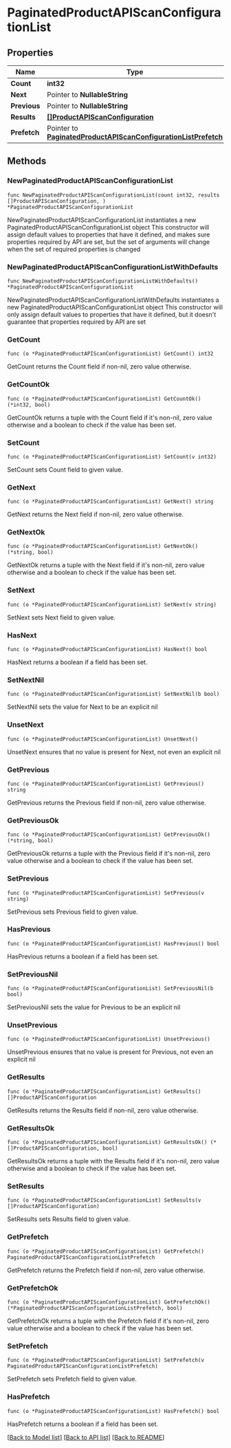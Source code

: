# PaginatedProductAPIScanConfigurationList

## Properties

Name | Type | Description | Notes
------------ | ------------- | ------------- | -------------
**Count** | **int32** |  | 
**Next** | Pointer to **NullableString** |  | [optional] 
**Previous** | Pointer to **NullableString** |  | [optional] 
**Results** | [**[]ProductAPIScanConfiguration**](ProductAPIScanConfiguration.md) |  | 
**Prefetch** | Pointer to [**PaginatedProductAPIScanConfigurationListPrefetch**](PaginatedProductAPIScanConfigurationListPrefetch.md) |  | [optional] 

## Methods

### NewPaginatedProductAPIScanConfigurationList

`func NewPaginatedProductAPIScanConfigurationList(count int32, results []ProductAPIScanConfiguration, ) *PaginatedProductAPIScanConfigurationList`

NewPaginatedProductAPIScanConfigurationList instantiates a new PaginatedProductAPIScanConfigurationList object
This constructor will assign default values to properties that have it defined,
and makes sure properties required by API are set, but the set of arguments
will change when the set of required properties is changed

### NewPaginatedProductAPIScanConfigurationListWithDefaults

`func NewPaginatedProductAPIScanConfigurationListWithDefaults() *PaginatedProductAPIScanConfigurationList`

NewPaginatedProductAPIScanConfigurationListWithDefaults instantiates a new PaginatedProductAPIScanConfigurationList object
This constructor will only assign default values to properties that have it defined,
but it doesn't guarantee that properties required by API are set

### GetCount

`func (o *PaginatedProductAPIScanConfigurationList) GetCount() int32`

GetCount returns the Count field if non-nil, zero value otherwise.

### GetCountOk

`func (o *PaginatedProductAPIScanConfigurationList) GetCountOk() (*int32, bool)`

GetCountOk returns a tuple with the Count field if it's non-nil, zero value otherwise
and a boolean to check if the value has been set.

### SetCount

`func (o *PaginatedProductAPIScanConfigurationList) SetCount(v int32)`

SetCount sets Count field to given value.


### GetNext

`func (o *PaginatedProductAPIScanConfigurationList) GetNext() string`

GetNext returns the Next field if non-nil, zero value otherwise.

### GetNextOk

`func (o *PaginatedProductAPIScanConfigurationList) GetNextOk() (*string, bool)`

GetNextOk returns a tuple with the Next field if it's non-nil, zero value otherwise
and a boolean to check if the value has been set.

### SetNext

`func (o *PaginatedProductAPIScanConfigurationList) SetNext(v string)`

SetNext sets Next field to given value.

### HasNext

`func (o *PaginatedProductAPIScanConfigurationList) HasNext() bool`

HasNext returns a boolean if a field has been set.

### SetNextNil

`func (o *PaginatedProductAPIScanConfigurationList) SetNextNil(b bool)`

 SetNextNil sets the value for Next to be an explicit nil

### UnsetNext
`func (o *PaginatedProductAPIScanConfigurationList) UnsetNext()`

UnsetNext ensures that no value is present for Next, not even an explicit nil
### GetPrevious

`func (o *PaginatedProductAPIScanConfigurationList) GetPrevious() string`

GetPrevious returns the Previous field if non-nil, zero value otherwise.

### GetPreviousOk

`func (o *PaginatedProductAPIScanConfigurationList) GetPreviousOk() (*string, bool)`

GetPreviousOk returns a tuple with the Previous field if it's non-nil, zero value otherwise
and a boolean to check if the value has been set.

### SetPrevious

`func (o *PaginatedProductAPIScanConfigurationList) SetPrevious(v string)`

SetPrevious sets Previous field to given value.

### HasPrevious

`func (o *PaginatedProductAPIScanConfigurationList) HasPrevious() bool`

HasPrevious returns a boolean if a field has been set.

### SetPreviousNil

`func (o *PaginatedProductAPIScanConfigurationList) SetPreviousNil(b bool)`

 SetPreviousNil sets the value for Previous to be an explicit nil

### UnsetPrevious
`func (o *PaginatedProductAPIScanConfigurationList) UnsetPrevious()`

UnsetPrevious ensures that no value is present for Previous, not even an explicit nil
### GetResults

`func (o *PaginatedProductAPIScanConfigurationList) GetResults() []ProductAPIScanConfiguration`

GetResults returns the Results field if non-nil, zero value otherwise.

### GetResultsOk

`func (o *PaginatedProductAPIScanConfigurationList) GetResultsOk() (*[]ProductAPIScanConfiguration, bool)`

GetResultsOk returns a tuple with the Results field if it's non-nil, zero value otherwise
and a boolean to check if the value has been set.

### SetResults

`func (o *PaginatedProductAPIScanConfigurationList) SetResults(v []ProductAPIScanConfiguration)`

SetResults sets Results field to given value.


### GetPrefetch

`func (o *PaginatedProductAPIScanConfigurationList) GetPrefetch() PaginatedProductAPIScanConfigurationListPrefetch`

GetPrefetch returns the Prefetch field if non-nil, zero value otherwise.

### GetPrefetchOk

`func (o *PaginatedProductAPIScanConfigurationList) GetPrefetchOk() (*PaginatedProductAPIScanConfigurationListPrefetch, bool)`

GetPrefetchOk returns a tuple with the Prefetch field if it's non-nil, zero value otherwise
and a boolean to check if the value has been set.

### SetPrefetch

`func (o *PaginatedProductAPIScanConfigurationList) SetPrefetch(v PaginatedProductAPIScanConfigurationListPrefetch)`

SetPrefetch sets Prefetch field to given value.

### HasPrefetch

`func (o *PaginatedProductAPIScanConfigurationList) HasPrefetch() bool`

HasPrefetch returns a boolean if a field has been set.


[[Back to Model list]](../README.md#documentation-for-models) [[Back to API list]](../README.md#documentation-for-api-endpoints) [[Back to README]](../README.md)



